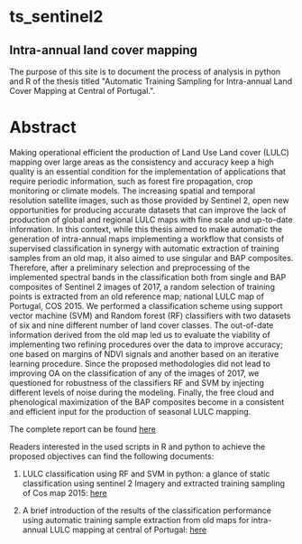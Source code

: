 # ts_sentinel2

## Intra-annual land cover mapping

The purpose of this site is to document the process of analysis in python and R of the thesis titled "Automatic Training Sampling for Intra-annual Land Cover Mapping at Central of Portugal.".

# Abstract

Making operational efficient the production of Land Use Land cover (LULC) mapping over large areas as the consistency and accuracy keep a high quality is an essential condition for the implementation of applications that require periodic information, such as forest fire propagation, crop monitoring or climate models. The increasing spatial and temporal resolution satellite images, such as those provided by Sentinel 2, open new opportunities for producing accurate datasets that can improve the lack of production of global and regional LULC maps with fine scale and up-to-date information. In this context, while this thesis aimed to make automatic the generation of intra-annual maps implementing a workflow that consists of supervised classification in synergy with automatic extraction of training samples from an old map, it also aimed to use singular and BAP composites. Therefore, after a preliminary selection and preprocessing of the implemented spectral bands in the classification both from single and BAP composites of Sentinel 2 images of 2017, a random selection of training points is extracted from an old reference map; national LULC map of Portugal, COS 2015. We performed a classification scheme using support vector machine (SVM) and Random forest (RF) classifiers with two datasets of six and nine different number of land cover classes. The out-of-date information derived from the old map led us to evaluate the viability of implementing two refining procedures over the data to improve accuracy; one based on margins of NDVI signals and another based on an iterative learning procedure. Since the proposed methodologies did not lead to improving OA on the classification of any of the images of 2017, we questioned for robustness of the classifiers RF and SVM by injecting different levels of noise during the modeling. Finally, the free cloud and phenological maximization of the BAP composites become in a consistent and efficient input for the production of seasonal LULC mapping.

The complete report can be found [here](https://williamamartinez.github.io/ts_sentinel2/Document/Thesis_index_wm.pdf)

Readers interested in the used scripts in R and python to achieve the proposed objectives can find the following documents:

1. LULC classification using RF and SVM in python: a glance of static classification using sentinel 2 Imagery and extracted training sampling of Cos map 2015: [here](https://williamamartinez.github.io/ts_sentinel2/ToolPython/Classification_weighted_landcover.html)

2. A brief introduction of the results of the classification performance using automatic training sample extraction from old maps for intra-annual LULC mapping at central of Portugal: [here](https://williamamartinez.github.io/ts_sentinel2/ToolR/UncertantyMaps.html)

